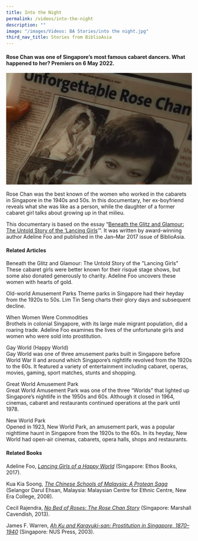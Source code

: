 ```yaml
---
title: Into the Night
permalink: /videos/into-the-night
description: ""
image: "/images/Videos: BA Stories/into the night.jpg"
third_nav_title: Stories from BiblioAsia
---
```

#### Rose Chan was one of Singapore’s most famous cabaret dancers. What happened to her? Premiers on 6 May 2022.

![Rose Chan](/images/Videos:%20BA%20Stories/into%20the%20night.jpg)

Rose Chan was the best known of the women who worked in the cabarets in Singapore in the 1940s and 50s. In this documentary, her ex-boyfriend reveals what she was like as a person, while the daughter of a former cabaret girl talks about growing up in that milieu. 

This documentary is based on the essay “[Beneath the Glitz and Glamour: The Untold Story of the ‘Lancing Girls](/vol-12/issue-4/jan-mar-2017/beneath-glitz-glamour)’”. It was written by award-winning author Adeline Foo and published in the Jan–Mar 2017 issue of BiblioAsia. 

#### Related Articles
<a style="text-decoration: none;" href="/vol-12/issue-4/jan-mar-2017/beneath-glitz-glamour">Beneath the Glitz and Glamour: The Untold Story of the "Lancing Girls"</a>
<br>These cabaret girls were better known for their risqué stage shows, but some also donated generously to charity. Adeline Foo uncovers these women with hearts of gold.

<a style="text-decoration: none;" href="/vol-12/issue-1/apr-jun-2016/old-world-amusement">Old-world Amusement Parks</a>
Theme parks in Singapore had their heyday from the 1920s to 50s. Lim Tin Seng charts their glory days and subsequent decline.

<a style="text-decoration: none;" href="/vol-15/issue-4/jan-mar-2020/women-w-commodities/">When Women Were Commodities</a>
<br>Brothels in colonial Singapore, with its large male migrant population, did a roaring trade. Adeline Foo examines the lives of the unfortunate girls and women who were sold into prostitution.

<a style="text-decoration: none;" href="https://eresources.nlb.gov.sg/infopedia/articles/SIP_1044_2006-06-01.html">Gay World (Happy World)</a>
<br>Gay World was one of three amusement parks built in Singapore before World War II and around which Singapore’s nightlife revolved from the 1920s to the 60s. It featured a variety of entertainment including cabaret, operas, movies, gaming, sport matches, stunts and shopping. 

<a style="text-decoration: none;" href="https://eresources.nlb.gov.sg/infopedia/articles/SIP_1046_2006-06-09.html">Great World Amusement Park</a>
<br>Great World Amusement Park was one of the three “Worlds” that lighted up Singapore’s nightlife in the 1950s and 60s. Although it closed in 1964, cinemas, cabaret and restaurants continued operations at the park until 1978.

<a style="text-decoration: none;" href="https://eresources.nlb.gov.sg/infopedia/articles/SIP_990_2006-06-09.html">New World Park</a>
<br>Opened in 1923, New World Park, an amusement park, was a popular nighttime haunt in Singapore from the 1920s to the 60s. In its heyday, New World had open-air cinemas, cabarets, opera halls, shops and restaurants.


#### Related Books
Adeline Foo, *[Lancing Girls of a Happy World](http://eservice.nlb.gov.sg/itemholdings.aspx?bid=202976503)* (Singapore: Ethos Books, 2017). 

Kua Kia Soong, *[The Chinese Schools of Malaysia: A Protean Saga](http://eservice.nlb.gov.sg/itemholdings.aspx?bid=13224576)* (Selangor Darul Ehsan, Malaysia: Malaysian Centre for Ethnic Centre, New Era College, 2008). 

Cecil Rajendra, *[No Bed of Roses: The Rose Chan Story](http://eservice.nlb.gov.sg/itemholdings.aspx?bid=14715876)* (Singapore: Marshall Cavendish, 2013).

James F. Warren, *[Ah Ku and Karayuki-san: Prostitution in Singapore, 1870–1940](http://eservice.nlb.gov.sg/item_holding_s.aspx?bid=11827062)* (Singapore: NUS Press, 2003).